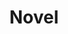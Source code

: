 ---
title: 200. Novel
menu:
  sidebar:
    name: 200. Novel
    identifier: novel
    weight: 200
---